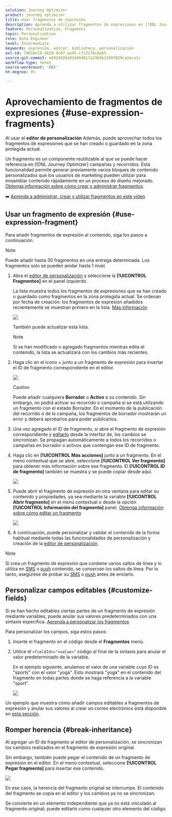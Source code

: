 ```yaml
---
solution: Journey Optimizer
product: journey optimizer
title: Usar fragmentos de expresión
description: Aprenda a utilizar fragmentos de expresiones en [!DNL Journey Optimizer] editor de personalización.
feature: Personalization, Fragments
topic: Personalization
role: Data Engineer
level: Intermediate
keywords: expresión, editor, biblioteca, personalización
exl-id: 74b1be18-4829-4c67-ae45-cf13278cda65
source-git-commit: e6924928e03d494817a2368b33997029ca2eca1c
workflow-type: tm+mt
source-wordcount: '682'
ht-degree: 0%

---
```


# Aprovechamiento de fragmentos de expresiones {#use-expression-fragments}

Al usar el **editor de personalización** Además, puede aprovechar todos los fragmentos de expresiones que se han creado o guardado en la zona protegida actual.

Un fragmento es un componente reutilizable al que se puede hacer referencia en [!DNL Journey Optimizer] campañas y recorridos. Esta funcionalidad permite generar previamente varios bloques de contenido personalizados que los usuarios de marketing pueden utilizar para ensamblar contenido rápidamente en un proceso de diseño mejorado. [Obtenga información sobre cómo crear y administrar fragmentos](../content-management/fragments.md).

➡️ [Aprenda a administrar, crear y utilizar fragmentos en este vídeo](../content-management/fragments.md#video-fragments)

## Usar un fragmento de expresión {#use-expression-fragment}

Para añadir fragmentos de expresión al contenido, siga los pasos a continuación.

>[!NOTE]
>
>Puede añadir hasta 30 fragmentos en una entrega determinada. Los fragmentos solo se pueden anidar hasta 1 nivel.

1. Abra el [editor de personalización](personalization-build-expressions.md) y seleccione la **[!UICONTROL Fragmentos]** en el panel izquierdo.

   La lista muestra todos los fragmentos de expresiones que se han creado o guardado como fragmentos en la zona protegida actual. Se ordenan por fecha de creación: los fragmentos de expresión añadidos recientemente se muestran primero en la lista. [Más información](../content-management/fragments.md#create-expression-fragment)

   ![](assets/expression-fragments-pane.png)

   También puede actualizar esta lista.

   >[!NOTE]
   >
   >Si se han modificado o agregado fragmentos mientras edita el contenido, la lista se actualizará con los cambios más recientes.

1. Haga clic en el icono + junto a un fragmento de expresión para insertar el ID de fragmento correspondiente en el editor.

   ![](assets/expression-fragment-add.png)

   >[!CAUTION]
   >
   >Puede añadir cualquiera **Borrador** o **Activo** a su contenido. Sin embargo, no podrá activar su recorrido o campaña si se está utilizando un fragmento con el estado Borrador. En el momento de la publicación del recorrido o de la campaña, los fragmentos de borrador mostrarán un error y deberá aprobarlos para poder publicarlos.

1. Una vez agregado el ID de fragmento, si abre el fragmento de expresión correspondiente y [editarlo](../content-management/fragments.md#edit-fragments) desde la interfaz de, los cambios se sincronizan. Se propagan automáticamente a todos los recorridos o campañas en borrador o activos que contengan ese ID de fragmento.

1. Haga clic en **[!UICONTROL Más acciones]** junto a un fragmento. En el menú contextual que se abre, seleccione **[!UICONTROL Ver fragmento]** para obtener más información sobre ese fragmento. El **[!UICONTROL ID de fragmento]** también se muestra y se puede copiar desde aquí.

   ![](assets/expression-fragment-view.png)

1. Puede abrir el fragmento de expresión en otra ventana para editar su contenido y propiedades, ya sea mediante la variable **[!UICONTROL Abrir fragmento]** en el menú contextual o desde la opción **[!UICONTROL Información del fragmento]** panel. [Obtenga información sobre cómo editar un fragmento](../content-management/fragments.md#edit-fragments)

   ![](assets/expression-fragment-open.png)

1. A continuación, puede personalizar y validar el contenido de la forma habitual mediante todas las funcionalidades de personalización y creación de la [editor de personalización](personalization-build-expressions.md).

>[!NOTE]
>
>Si crea un fragmento de expresión que contiene varios saltos de línea y lo utiliza en [SMS](../sms/create-sms.md#sms-content) o [push](../push/design-push.md) contenido, se conservan los saltos de línea. Por lo tanto, asegúrese de probar su [SMS](../sms/send-sms.md) o [push](../push/send-push.md) antes de enviarlo.

## Personalizar campos editables {#customize-fields}

Si se han hecho editables ciertas partes de un fragmento de expresión mediante variables, puede anular sus valores predeterminados con una sintaxis específica. [Aprenda a personalizar los fragmentos](../content-management/customizable-fragments.md)

Para personalizar los campos, siga estos pasos:

1. Inserte el fragmento en el código desde el **Fragmentos** menú.

1. Utilice el `<fieldId>="<value>"` código al final de la sintaxis para anular el valor predeterminado de la variable.

   En el ejemplo siguiente, anulamos el valor de una variable cuyo ID es &quot;sports&quot; con el valor &quot;yoga&quot;. Esto mostrará &quot;yoga&quot; en el contenido del fragmento en todas partes donde se haga referencia a la variable &quot;sport&quot;.

   ![](../content-management/assets/fragment-expression-use.png)

Un ejemplo que muestra cómo añadir campos editables a fragmentos de expresión y anular sus valores al crear un correo electrónico está disponible en [esta sección](../content-management/customizable-fragments.md#example).

## Romper herencia {#break-inheritance}

Al agregar un ID de fragmento al editor de personalización, se sincronizan los cambios realizados en el fragmento de expresión original.

Sin embargo, también puede pegar el contenido de un fragmento de expresión en el editor. En el menú contextual, seleccione **[!UICONTROL Pegar fragmento]** para insertar ese contenido.

![](assets/expression-fragment-paste.png)

En ese caso, la herencia del fragmento original se interrumpe. El contenido del fragmento se copia en el editor y los cambios ya no se sincronizan.

Se convierte en un elemento independiente que ya no está vinculado al fragmento original; puede editarlo como cualquier otro elemento del código.

